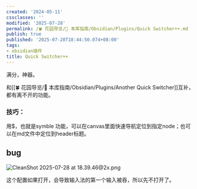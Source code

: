 ```yaml
---
created: '2024-05-11'
cssclasses: ''
modified: '2025-07-28'
permalink: /🍀 花园导览/🧰 本库指南/Obsidian/Plugins/Quick Switcher++.md
publish: true
published: '2025-07-28T18:44:50.074+08:00'
tags:
- obsidian插件
title: Quick Switcher++
---
```

满分，神器。

和[[🍀 花园导览/🧰 本库指南/Obsidian/Plugins/Another Quick Switcher]]互补，都有离不开的功能。

### 技巧：

用$，也就是symble 功能，可以在canvas里面快速导航定位到指定node；也可以在md文件中定位到header标题。

## bug

![CleanShot 2025-07-28 at 18.39.46@2x.png](https://pub-pic.oldwinter.top/2025/07/f70d717548df8eb29ecaa397ac85dc48.png)

这个配置如果打开，会导致输入法的第一个输入被吞，所以先不打开了。
